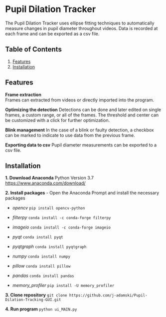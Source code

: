 # Pupil Dilation Tracker

The Pupil Dilation Tracker uses ellipse fitting techniques to automatically measure changes in pupil diameter throughout videos. Data is recorded at each frame and can be exported as a csv file.

## Table of Contents
1. [Features](#features)
2. [Installation](#installation)

## Features
**Frame extraction**  
Frames can extracted from videos or directly imported into the program.

**Optimizing the detection**
Detections can be done and later edited on single frames, a custom range, or all of the frames. The threshold and center can be customized with a click for further optimization. 

**Blink management** 
In the case of a blink or faulty detection, a checkbox can be marked to indicate to use data from the previous frame.

**Exporting data to csv**
Pupil diameter measurements can be exported to a csv file.

## Installation

**1. Download Anaconda** Python Version 3.7  https://www.anaconda.com/download/

**2. Install packages** - Open the Anaconda Prompt and install the necessary packages

- *opencv* `pip install opencv-python`

- *filterpy* `conda install -c conda-forge filterpy`

- *imageio* `conda install -c conda-forge imageio`

- *pyqt* `conda install pyqt`

- *pyqtgraph* `conda install pyqtgraph`

- *numpy* `conda install numpy`

- *pillow* `conda install pillow`

- *pandas* `conda install pandas`

- *memory_profiler* `pip install -U memory_profiler`

**3. Clone repository**
`git clone https://github.com/j-adamski/Pupil-Dilation-Tracking-GUI.git`

**4. Run program**
`python ui_MAIN.py`
